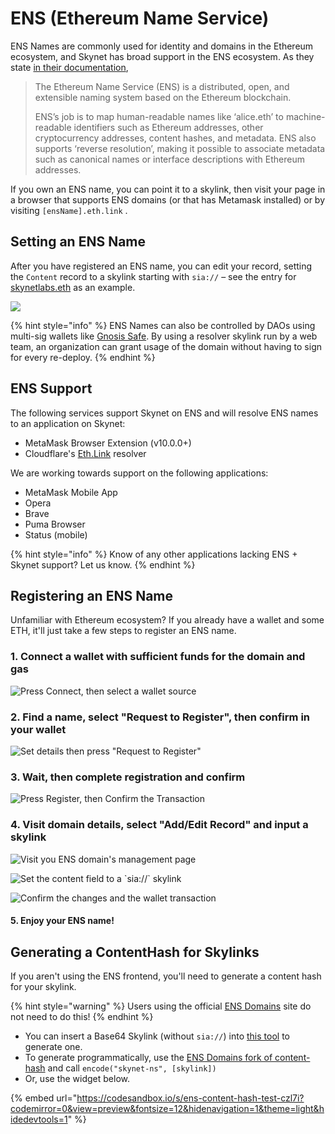 # ENS \(Ethereum Name Service\)

ENS Names are commonly used for identity and domains in the Ethereum ecosystem, and Skynet has broad support in the ENS ecosystem. As they state [in their documentation](https://docs.ens.domains/),

> The Ethereum Name Service \(ENS\) is a distributed, open, and extensible naming system based on the Ethereum blockchain.
>
> ENS’s job is to map human-readable names like ‘alice.eth’ to machine-readable identifiers such as Ethereum addresses, other cryptocurrency addresses, content hashes, and metadata. ENS also supports ‘reverse resolution’, making it possible to associate metadata such as canonical names or interface descriptions with Ethereum addresses.

If you own an ENS name, you can point it to a skylink, then visit your page in a browser that supports ENS domains \(or that has Metamask installed\) or by visiting `[ensName].eth.link` .

## Setting an ENS Name

After you have registered an ENS name, you can edit your record, setting the `Content` record to a skylink starting with `sia://` – see the entry for [skynetlabs.eth](https://app.ens.domains/name/skynetlabs.eth) as an example.

![](../.gitbook/assets/4_withskylink.png)

{% hint style="info" %}
ENS Names can also be controlled by DAOs using multi-sig wallets like [Gnosis Safe](https://medium.com/the-ethereum-name-service/you-can-now-manage-ens-names-with-gnosis-safe-9ddcb7e6c4ac). By using a resolver skylink run by a web team, an organization can grant usage of the domain without having to sign for every re-deploy.
{% endhint %}

## ENS Support

The following services support Skynet on ENS and will resolve ENS names to an application on Skynet:

* MetaMask Browser Extension \(v10.0.0+\)
* Cloudflare's [Eth.Link](https://eth.link/) resolver

We are working towards support on the following applications:

* MetaMask Mobile App
* Opera
* Brave
* Puma Browser
* Status \(mobile\)

{% hint style="info" %}
Know of any other applications lacking ENS + Skynet support? Let us know.
{% endhint %}

## Registering an ENS Name

Unfamiliar with Ethereum ecosystem? If you already have a wallet and some ETH, it'll just take a few steps to register an ENS name.

### 1. Connect a wallet with sufficient funds for the domain and gas

![Press Connect, then select a wallet source](../.gitbook/assets/1metamask.png)

### 2. Find a name, select "Request to Register", then confirm in your wallet

![Set details then press &quot;Request to Register&quot;](../.gitbook/assets/1.png)

### 3. Wait, then complete registration and confirm

![Press Register, then Confirm the Transaction](../.gitbook/assets/3withmetamask.png)

### 4. Visit domain details, select "Add/Edit Record" and input a skylink

![Visit you ENS domain&apos;s management page](../.gitbook/assets/4.png)

![Set the content field to a \`sia://\` skylink](../.gitbook/assets/4_withskylink%20%281%29.png)

![Confirm the changes and the wallet transaction](../.gitbook/assets/4confirm.png)

#### 5. Enjoy your ENS name!

## Generating a ContentHash for Skylinks

If you aren't using the ENS frontend, you'll need to generate a content hash for your skylink.

{% hint style="warning" %}
Users using the official [ENS Domains](https://ens.domains/) site do not need to do this!
{% endhint %}

* You can insert a Base64 Skylink \(without `sia://`\) into [this tool](https://5g0ab4bfifpa1rcvdainjdc9h6ldmmg4rlgke3rc1g1372mspdeevfg.siasky.net/) to generate one.
* To generate programmatically, use the [ENS Domains fork of content-hash](https://github.com/ensdomains/content-hash) and call `encode("skynet-ns", [skylink])`
* Or, use the widget below.

{% embed url="https://codesandbox.io/s/ens-content-hash-test-czl7i?codemirror=0&view=preview&fontsize=12&hidenavigation=1&theme=light&hidedevtools=1" %}



